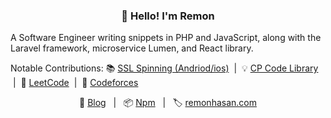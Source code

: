 <h3 align="center">👋 Hello! I'm Remon</h3> 
<p align="left">A Software Engineer writing snippets in PHP and JavaScript, along with the Laravel framework, microservice Lumen, and React library.</p>

<p align="left">
  Notable Contributions:
  📚 <a href="https://github.com/Remonhasan/react-native-ssl-certificate-spinning">SSL Spinning (Andriod/ios)</a>
  &nbsp;|&nbsp;
  💡 <a href="https://github.com/Remonhasan/cp-code-library.git">CP Code Library</a>
  &nbsp;|&nbsp;
  🧩 <a href="https://github.com/Remonhasan/leetcode-solutions">LeetCode</a>
  &nbsp;|&nbsp;
  🎉 <a href="https://github.com/Remonhasan/codeforces">Codeforces</a>
</p>

<p align="center">
  📝 <a href="https://dev.to/remonhasan">Blog</a>
  &nbsp;&nbsp;|&nbsp;&nbsp;
  📦 <a href="https://www.npmjs.com/~remonhasan">Npm</a>
  &nbsp;&nbsp;|&nbsp;&nbsp;
  🏷️ <a href="https://remonhasan.com/">remonhasan.com</a>
</p>
